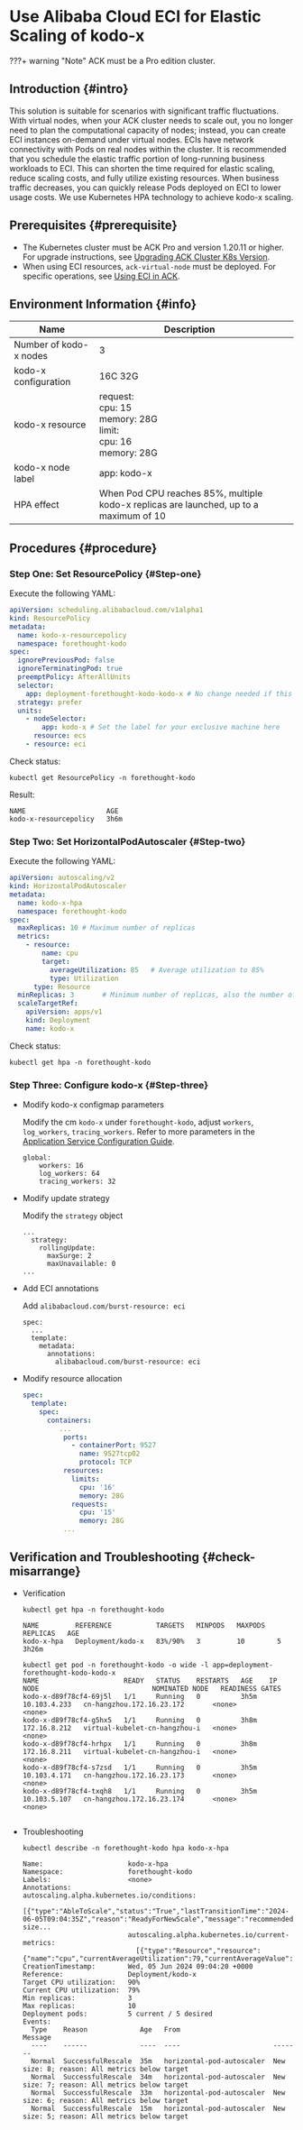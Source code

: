 # Use Alibaba Cloud ECI for Elastic Scaling of kodo-x

???+ warning "Note"
     ACK must be a Pro edition cluster.

## Introduction {#intro}

This solution is suitable for scenarios with significant traffic fluctuations. With virtual nodes, when your ACK cluster needs to scale out, you no longer need to plan the computational capacity of nodes; instead, you can create ECI instances on-demand under virtual nodes. ECIs have network connectivity with Pods on real nodes within the cluster. It is recommended that you schedule the elastic traffic portion of long-running business workloads to ECI. This can shorten the time required for elastic scaling, reduce scaling costs, and fully utilize existing resources. When business traffic decreases, you can quickly release Pods deployed on ECI to lower usage costs. We use Kubernetes HPA technology to achieve kodo-x scaling.

## Prerequisites {#prerequisite}

- The Kubernetes cluster must be ACK Pro and version 1.20.11 or higher. For upgrade instructions, see [Upgrading ACK Cluster K8s Version](https://help.aliyun.com/zh/ack/ack-managed-and-ack-dedicated/user-guide/configure-priority-based-resource-scheduling#:~:text=%E5%8D%87%E7%BA%A7%EF%BC%8C%E8%AF%B7%E5%8F%82%E8%A7%81-,%E5%8D%87%E7%BA%A7ACK%E9%9B%86%E7%BE%A4K8s%E7%89%88%E6%9C%AC,-%E3%80%82).
- When using ECI resources, `ack-virtual-node` must be deployed. For specific operations, see [Using ECI in ACK](https://help.aliyun.com/zh/eci/use-ecis-in-ack-clusters#topic-1860167).

## Environment Information {#info}

| Name               | Description                                                   |      |
| ------------------ | ------------------------------------------------------------- | ---- |
| Number of kodo-x nodes | 3                                                            |      |
| kodo-x configuration | 16C 32G                                                       |      |
| kodo-x resource     | request:<br/>cpu: 15<br/>memory: 28G<br/>limit:<br/>cpu: 16<br/>memory: 28G |      |
| kodo-x node label   | app: kodo-x                                                   |      |
| HPA effect         | When Pod CPU reaches 85%, multiple kodo-x replicas are launched, up to a maximum of 10 |      |

## Procedures {#procedure}

### Step One: Set ResourcePolicy {#Step-one}

Execute the following YAML:

```yaml
apiVersion: scheduling.alibabacloud.com/v1alpha1
kind: ResourcePolicy
metadata:
  name: kodo-x-resourcepolicy
  namespace: forethought-kodo
spec:
  ignorePreviousPod: false
  ignoreTerminatingPod: true
  preemptPolicy: AfterAllUnits
  selector:
    app: deployment-forethought-kodo-kodo-x # No change needed if this is kodo-x
  strategy: prefer
  units:
    - nodeSelector:
        app: kodo-x # Set the label for your exclusive machine here
      resource: ecs
    - resource: eci 
```

Check status:

```shell
kubectl get ResourcePolicy -n forethought-kodo
```

Result:

```shell
NAME                    AGE
kodo-x-resourcepolicy   3h6m
```

### Step Two: Set HorizontalPodAutoscaler {#Step-two}

Execute the following YAML:

```yaml
apiVersion: autoscaling/v2
kind: HorizontalPodAutoscaler
metadata:
  name: kodo-x-hpa
  namespace: forethought-kodo
spec:
  maxReplicas: 10 # Maximum number of replicas
  metrics:
    - resource:
        name: cpu
        target:
          averageUtilization: 85   # Average utilization to 85%
          type: Utilization
      type: Resource
  minReplicas: 3       # Minimum number of replicas, also the number of kodo-x nodes
  scaleTargetRef:
    apiVersion: apps/v1
    kind: Deployment
    name: kodo-x
```

Check status:

```shell
kubectl get hpa -n forethought-kodo
```

### Step Three: Configure kodo-x {#Step-three}

- Modify kodo-x configmap parameters

  Modify the cm `kodo-x` under `forethought-kodo`, adjust `workers`, `log_workers`, `tracing_workers`. Refer to more parameters in the [Application Service Configuration Guide](application-configuration-guide.md).

  ```shell
  global:
      workers: 16
      log_workers: 64
      tracing_workers: 32
  ```

- Modify update strategy

  Modify the `strategy` object

  ```shell
  ...
    strategy:
      rollingUpdate:
        maxSurge: 2
        maxUnavailable: 0
  ...
  ```

- Add ECI annotations

  Add `alibabacloud.com/burst-resource: eci`

  ```shell
  spec:
  	...
    template:
      metadata:
        annotations:
          alibabacloud.com/burst-resource: eci
  ```

- Modify resource allocation

  ```yaml
  spec:
    template:
      spec:
        containers:
           ...
            ports:
              - containerPort: 9527
                name: 9527tcp02
                protocol: TCP
            resources:
              limits:
                cpu: '16'
                memory: 28G
              requests:
                cpu: '15'
                memory: 28G
            ...
  ```

## Verification and Troubleshooting {#check-misarrange}

- Verification

  ```shell
  kubectl get hpa -n forethought-kodo
  
  NAME         REFERENCE           TARGETS   MINPODS   MAXPODS   REPLICAS   AGE
  kodo-x-hpa   Deployment/kodo-x   83%/90%   3         10        5          3h26m
  
  kubectl get pod -n forethought-kodo -o wide -l app=deployment-forethought-kodo-kodo-x 
  NAME                     READY   STATUS    RESTARTS   AGE    IP             NODE                            NOMINATED NODE   READINESS GATES
  kodo-x-d89f78cf4-69j5l   1/1     Running   0          3h5m   10.103.4.233   cn-hangzhou.172.16.23.172       <none>           <none>
  kodo-x-d89f78cf4-g5hx5   1/1     Running   0          3h8m   172.16.8.212   virtual-kubelet-cn-hangzhou-i   <none>           <none>
  kodo-x-d89f78cf4-hrhpx   1/1     Running   0          3h8m   172.16.8.211   virtual-kubelet-cn-hangzhou-i   <none>           <none>
  kodo-x-d89f78cf4-s7zsd   1/1     Running   0          3h5m   10.103.4.171   cn-hangzhou.172.16.23.173       <none>           <none>
  kodo-x-d89f78cf4-txqh8   1/1     Running   0          3h5m   10.103.5.107   cn-hangzhou.172.16.23.174       <none>           <none>
  
  
  ```

- Troubleshooting

  ```shell
  kubectl describe -n forethought-kodo hpa kodo-x-hpa 
  
  Name:                     kodo-x-hpa
  Namespace:                forethought-kodo
  Labels:                   <none>
  Annotations:              autoscaling.alpha.kubernetes.io/conditions:
                              [{"type":"AbleToScale","status":"True","lastTransitionTime":"2024-06-05T09:04:35Z","reason":"ReadyForNewScale","message":"recommended size...
                            autoscaling.alpha.kubernetes.io/current-metrics:
                              [{"type":"Resource","resource":{"name":"cpu","currentAverageUtilization":79,"currentAverageValue":"9481m"}}]
  CreationTimestamp:        Wed, 05 Jun 2024 09:04:20 +0000
  Reference:                Deployment/kodo-x
  Target CPU utilization:   90%
  Current CPU utilization:  79%
  Min replicas:             3
  Max replicas:             10
  Deployment pods:          5 current / 5 desired
  Events:
    Type    Reason             Age   From                       Message
    ----    ------             ----  ----                       -------
    Normal  SuccessfulRescale  35m   horizontal-pod-autoscaler  New size: 8; reason: All metrics below target
    Normal  SuccessfulRescale  34m   horizontal-pod-autoscaler  New size: 7; reason: All metrics below target
    Normal  SuccessfulRescale  33m   horizontal-pod-autoscaler  New size: 6; reason: All metrics below target
    Normal  SuccessfulRescale  15m   horizontal-pod-autoscaler  New size: 5; reason: All metrics below target
  ```